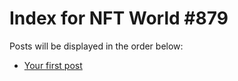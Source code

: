 # Index for NFT World #879
Posts will be displayed in the order below:

- [Your first post](./001-first.md)

